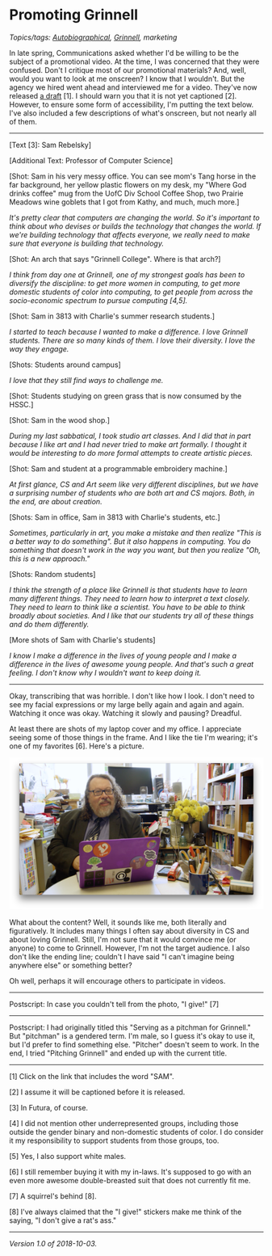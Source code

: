 Promoting Grinnell
==================

*Topics/tags: [Autobiographical](index-autobiographical), [Grinnell](index-grinnell), marketing*

In late spring, Communications asked whether I'd be willing to be the
subject of a promotional video.  At the time, I was concerned
that they were confused.  Don't I critique most of our
promotional materials?  And, well, would you want to look at
me onscreen?  I know that I wouldn't.  But the agency we hired
went ahead and interviewed me for a video.  They've now released [a
draft](http://motionrefinery.com/clients/GrinnellCollege/Profiles/profs/)
[1].  I should warn you that it is not yet captioned [2].  However,
to ensure some form of accessibility, I'm putting the text below.
I've also included a few descriptions of what's onscreen, but not nearly
all of them.

---

[Text [3]: Sam Rebelsky]

[Additional Text: Professor of Computer Science]

[Shot: Sam in his very messy office.  You can see mom's Tang horse in
the far background, her yellow plastic flowers on my desk, my "Where
God drinks coffee" mug from the UofC Div School Coffee Shop, two Prairie
Meadows wine goblets that I got from Kathy, and much, much more.]

_It's pretty clear that computers are changing the world.  So it's important
to think about who devises or builds the technology that changes the world.
If we're building technology that affects everyone, we really need to
make sure that everyone is building that technology._

[Shot: An arch that says "Grinnell College".  Where is that arch?]

_I think from day one at Grinnell, one of my strongest goals has been to
diversify the discipline: to get more women in computing, to get more
domestic students of color into computing, to get people from across
the socio-economic spectrum to pursue computing [4,5]._

[Shot: Sam in 3813 with Charlie's summer research students.]

_I started to teach because I wanted to make a difference.  I love Grinnell
students.  There are so many kinds of them.  I love their diversity.  I
love the way they engage._

[Shots: Students around campus]

_I love that they still find ways to challenge me._

[Shot: Students studying on green grass that is now consumed by the HSSC.]

[Shot: Sam in the wood shop.]

_During my last sabbatical, I took studio art classes.  And I did that in
part because I like art and I had never tried to make art formally.  I thought
it would be interesting to do more formal attempts to create artistic pieces._

[Shot: Sam and student at a programmable embroidery machine.]

_At first glance, CS and Art seem like very different disciplines, but
we have a surprising number of students who are both art and CS majors.
Both, in the end, are about creation._

[Shots: Sam in office, Sam in 3813 with Charlie's students, etc.]

_Sometimes, particularly in art, you make a mistake and then realize "This is 
a better way to do something".  But it also happens in computing.  You do
something that doesn't work in the way you want, but then you realize
"Oh, this is a new approach."_

[Shots: Random students]

_I think the strength of a place like Grinnell is that students have to
learn many different things.  They need to learn how to interpret a text
closely.  They need to learn to think like a scientist.  You have to
be able to think broadly about societies.  And I like that our students
try all of these things and do them differently._

[More shots of Sam with Charlie's students]

_I know I make a difference in the lives of young people and I make a
difference in the lives of *awesome* young people.  And that's such a
great feeling.  I don't know why I wouldn't want to keep doing it._

---

Okay, transcribing that was horrible.  I don't like how I look.  I
don't need to see my facial expressions or my large belly again and again
and again.  Watching it once was okay.  Watching it slowly and pausing?
Dreadful.

At least there are shots of my laptop cover and my office.  I appreciate
seeing some of those things in the frame.  And I like the tie I'm wearing;
it's one of my favorites [6].  Here's a picture.

<img src="images/sam-office-promo.png" alt="Sam Rebelsky, seated in his very messy office.  Sam's purple laptop is in front of him.  Sam is wearing a natty blue tie with geometric shapes.  Behind Sam are way too many piles of paper.  On the table in front of Sam is a wine glass, a jar full of pens, and a stapler.">

What about the content?  Well, it sounds like me, both literally and
figuratively.  It includes many things I often say about diversity in
CS and about loving Grinnell.  Still, I'm not sure that it would convince
me (or anyone) to come to Grinnell. However, I'm not the target audience.
I also don't like the ending line; couldn't I have said "I can't imagine
being anywhere else" or something better?

Oh well, perhaps it will encourage others to participate in videos.

---

Postscript: In case you couldn't tell from the photo, "I give!" [7]

---

Postscript: I had originally titled this "Serving as a pitchman for
Grinnell."  But "pitchman" is a gendered term.  I'm male, so I guess
it's okay to use it, but I'd prefer to find something else.  "Pitcher"
doesn't seem to work.  In the end, I tried "Pitching Grinnell" and ended
up with the current title.

---

[1] Click on the link that includes the word "SAM".

[2] I assume it will be captioned before it is released.

[3] In Futura, of course.

[4] I did not mention other underrepresented groups, including those
outside the gender binary and non-domestic students of color.  I do
consider it my responsibility to support students from those groups, too.

[5] Yes, I also support white males.

[6] I still remember buying it with my in-laws.  It's supposed to go with
an even more awesome double-breasted suit that does not currently fit me.

[7] A squirrel's behind [8].

[8] I've always claimed that the "I give!" stickers make me think of
the saying, "I don't give a rat's ass."

---


*Version 1.0 of 2018-10-03.*
